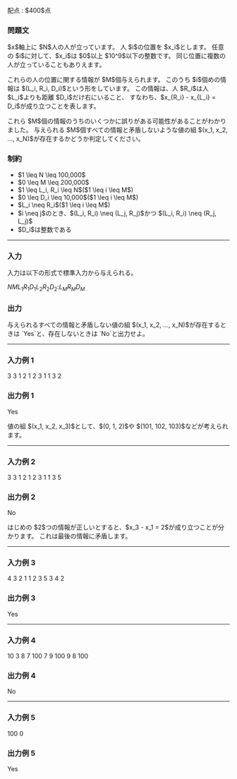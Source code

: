 
<div>

<span>

<span>

<p>
配点 : $400$点
</p>

<div>

<section>

### **問題文**

<p>
$x$軸上に $N$人の人が立っています。
人 $i$の位置を $x_i$とします。
任意の $i$に対して、$x_i$は $0$以上 $10^9$以下の整数です。
同じ位置に複数の人が立っていることもありえます。
</p>

<p>
これらの人の位置に関する情報が $M$個与えられます。
このうち $i$個めの情報は $(L_i, R_i, D_i)$という形をしています。
この情報は、人 $R_i$は人 $L_i$よりも距離 $D_i$だけ右にいること、
すなわち、$x_{R_i} - x_{L_i} = D_i$が成り立つことを表します。
</p>

<p>
これら $M$個の情報のうちのいくつかに誤りがある可能性があることがわかりました。
与えられる $M$個すべての情報と矛盾しないような値の組 $(x_1, x_2, ..., x_N)$が存在するかどうか判定してください。
</p>

</section>

</div>

<div>

<section>

### **制約**

<ul>

<li>
$1 \leq N \leq 100,000$
</li>

<li>
$0 \leq M \leq 200,000$
</li>

<li>
$1 \leq L_i, R_i \leq N$($1 \leq i \leq M$)
</li>

<li>
$0 \leq D_i \leq 10,000$($1 \leq i \leq M$)
</li>

<li>
$L_i \neq R_i$($1 \leq i \leq M$)
</li>

<li>
$i \neq j$のとき、$(L_i, R_i) \neq (L_j, R_j)$かつ $(L_i, R_i) \neq (R_j, L_j)$
</li>

<li>
$D_i$は整数である
</li>

</ul>

</section>

</div>

---

<div>

<div>

<section>

### **入力**

<p>
入力は以下の形式で標準入力から与えられる。
</p>

<div>

$N$$M$$L_1$$R_1$$D_1$$L_2$$R_2$$D_2$$:$$L_M$$R_M$$D_M$
</div>

</section>

</div>

<div>

<section>

### **出力**

<p>
与えられるすべての情報と矛盾しない値の組 $(x_1, x_2, ..., x_N)$が存在するときは `Yes`と、存在しないときは `No`と出力せよ。
</p>

</section>

</div>

</div>

---

<div>

<section>

### **入力例 1**

<div>

3 3
1 2 1
2 3 1
1 3 2

</div>

</section>

</div>

<div>

<section>

### **出力例 1**

<div>

Yes

</div>

<p>
値の組 $(x_1, x_2, x_3)$として、$(0, 1, 2)$や $(101, 102, 103)$などが考えられます。
</p>

</section>

</div>

---

<div>

<section>

### **入力例 2**

<div>

3 3
1 2 1
2 3 1
1 3 5

</div>

</section>

</div>

<div>

<section>

### **出力例 2**

<div>

No

</div>

<p>
はじめの $2$つの情報が正しいとすると、$x_3 - x_1 = 2$が成り立つことが分かります。
これは最後の情報に矛盾します。
</p>

</section>

</div>

---

<div>

<section>

### **入力例 3**

<div>

4 3
2 1 1
2 3 5
3 4 2

</div>

</section>

</div>

<div>

<section>

### **出力例 3**

<div>

Yes

</div>

</section>

</div>

---

<div>

<section>

### **入力例 4**

<div>

10 3
8 7 100
7 9 100
9 8 100

</div>

</section>

</div>

<div>

<section>

### **出力例 4**

<div>

No

</div>

</section>

</div>

---

<div>

<section>

### **入力例 5**

<div>

100 0

</div>

</section>

</div>

<div>

<section>

### **出力例 5**

<div>

Yes

</div>

</section>

</div>

</span>

</span>

</div>
